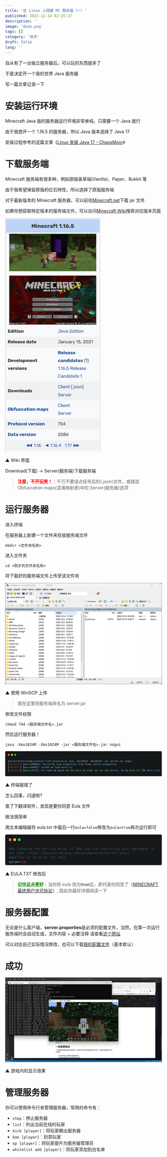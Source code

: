 ```yaml
---
title: '在 Linux 上搭建 MC 服务器（一）'
published: 2022-12-14 02:25:37
description: ''
image: 'done.png'
tags: []
category: '技术'
draft: false 
lang: ''
---
```


自从有了一台独立服务器后，可以玩的东西就多了

于是决定开一个我的世界 Java 服务器

写一篇文章记录一下

# 安装运行环境

Minecraft Java 版的服务器运行环境非常单纯，只需要一个 Java 就行

由于我想开一个 1.16.5 的服务器，所以 Java 版本选择了 Java 17

安装过程参考的这篇文章《[Linux 安装 Java 17 - ChaosMoor](https://www.cnblogs.com/chaosmoor/p/15897693.html)》

# 下载服务端

Minecraft 服务端有很多种，例如原版香草端(Vanilla)、Paper、Bukkit 等

由于我希望保留原版的红石特性，所以选择了原版服务端

对于最新版本的 Minecraft 服务器，可以前往[Minecraft.net](https://www.minecraft.net/download/server)下载 jar 文件

如果你想获取特定版本的服务端文件，可以访问[Minecraft Wiki](https://minecraft.fandom.com/wiki/Minecraft_Wiki)搜索对应版本页面

![1.16.5 - WIKI](wiki.png)

▲ Wiki 界面

Download(下载) -> Server(服务端)下载服务端

> <span style="color:red !important"><b>注意，不开玩笑！</b></span>：千万不要误点括号后的(.json)文件，或错选 Obfuscation maps(混淆映射表)中的 Server(服务器)选项

# 运行服务器

进入终端

在服务器上新建一个文件夹存放服务端文件

`mkdir <文件夹名称>`

进入文件夹

`cd <刚才的文件夹名称>`

将下载好的服务端文件上传至该文件夹

![WinSCP](winscp-upload.png)

▲ 使用 WinSCP 上传

> 我在这里将服务端命名为 server.jar

修改文件权限

`chmod 744 <服务端文件名>.jar`

然后运行服务器！

`java -Xmx1024M -Xms1024M -jar <服务端文件名>.jar nogui`

![Waring-1](waring-1.png)

▲ 终端报错了

怎么回事，闪退啦?

查了下翻译软件，发现是要你同意 Eula 文件

做法很简单

用文本编辑器将 eula.txt 中最后一行`eula=false`修改为`eula=true`再次运行即可

![Accept EULA](eula-true.png)

▲ EULA.TXT 修改后

> <span style="color:green !important"><b>记住这点更好</b></span>：当你将 eula 改为**true**后，即代表你同意了《[MINECRAFT 最终用户许可协议](https://account.mojang.com/documents/minecraft_eula)》, 因此你最好详细阅读一下

# 服务器配置

无论是什么客户端，**server.properties**是必须的配置文件，当然，在第一次运行服务端时会自动生成，文件内容 + 必要注释 请查看[这个网址](https://wiki.yurik.cafe/Game/Minecraft/Server/server.properties/)

可以对应自己实际情况修改，也可以下载[我的配置文件](server.properties)（基本默认）

# 成功

![Done](done.png)

▲ 游戏内的显示效果

# 管理服务器

你可以使用命令行来管理服务器，常用的命令有：

- `stop`：停止服务器
- `list`：列出当前在线的玩家
- `kick [player]`：将玩家踢出服务器
- `ban [player]`：封禁玩家
- `op [player]`：将玩家提升为服务器管理员
- `whitelist add [player]`：将玩家添加到白名单
